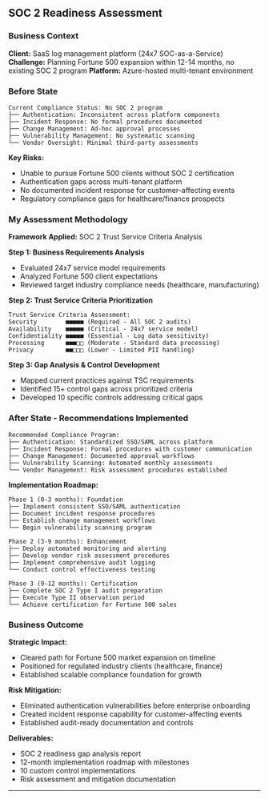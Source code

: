 ## SOC 2 Readiness Assessment

### Business Context
**Client:** SaaS log management platform (24x7 SOC-as-a-Service)
**Challenge:** Planning Fortune 500 expansion within 12-14 months, no existing SOC 2 program
**Platform:** Azure-hosted multi-tenant environment

### Before State
```
Current Compliance Status: No SOC 2 program
├── Authentication: Inconsistent across platform components
├── Incident Response: No formal procedures documented
├── Change Management: Ad-hoc approval processes
├── Vulnerability Management: No systematic scanning
└── Vendor Oversight: Minimal third-party assessments
```

**Key Risks:**
- Unable to pursue Fortune 500 clients without SOC 2 certification
- Authentication gaps across multi-tenant platform
- No documented incident response for customer-affecting events
- Regulatory compliance gaps for healthcare/finance prospects

### My Assessment Methodology
**Framework Applied:** SOC 2 Trust Service Criteria Analysis

**Step 1: Business Requirements Analysis**
- Evaluated 24x7 service model requirements
- Analyzed Fortune 500 client expectations
- Reviewed target industry compliance needs (healthcare, manufacturing)

**Step 2: Trust Service Criteria Prioritization**
```
Trust Service Criteria Assessment:
Security        ■■■■■ (Required - All SOC 2 audits)
Availability    ■■■■■ (Critical - 24x7 service model)
Confidentiality ■■■■■ (Essential - Log data sensitivity)
Processing      ■■■□□ (Moderate - Standard data processing)
Privacy         ■■□□□ (Lower - Limited PII handling)
```

**Step 3: Gap Analysis & Control Development**
- Mapped current practices against TSC requirements
- Identified 15+ control gaps across prioritized criteria
- Developed 10 specific controls addressing critical gaps

### After State - Recommendations Implemented
```
Recommended Compliance Program:
├── Authentication: Standardized SSO/SAML across platform
├── Incident Response: Formal procedures with customer communication
├── Change Management: Documented approval workflows
├── Vulnerability Scanning: Automated monthly assessments
└── Vendor Management: Risk assessment procedures established
```

**Implementation Roadmap:**
```
Phase 1 (0-3 months): Foundation
├── Implement consistent SSO/SAML authentication
├── Document incident response procedures
├── Establish change management workflows
└── Begin vulnerability scanning program

Phase 2 (3-9 months): Enhancement  
├── Deploy automated monitoring and alerting
├── Develop vendor risk assessment procedures
├── Implement comprehensive audit logging
└── Conduct control effectiveness testing

Phase 3 (9-12 months): Certification
├── Complete SOC 2 Type I audit preparation
├── Execute Type II observation period
└── Achieve certification for Fortune 500 sales
```

### Business Outcome
**Strategic Impact:**
- Cleared path for Fortune 500 market expansion on timeline
- Positioned for regulated industry clients (healthcare, finance)
- Established scalable compliance foundation for growth

**Risk Mitigation:**
- Eliminated authentication vulnerabilities before enterprise onboarding
- Created incident response capability for customer-affecting events
- Established audit-ready documentation and controls

**Deliverables:**
- SOC 2 readiness gap analysis report
- 12-month implementation roadmap with milestones
- 10 custom control implementations
- Risk assessment and mitigation documentation

---
